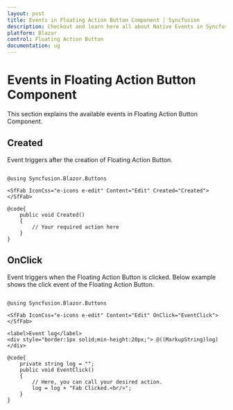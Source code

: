 ```yaml
---
layout: post
title: Events in Floating Action Button Component | Syncfusion
description: Checkout and learn here all about Native Events in Syncfusion Floating Action Button component and much more.
platform: Blazor
control: Floating Action Button
documentation: ug
---
```


# Events in Floating Action Button Component

This section explains the available events in Floating Action Button Component.

## Created

Event triggers after the creation of Floating Action Button.

```cshtml

@using Syncfusion.Blazor.Buttons

<SfFab IconCss="e-icons e-edit" Content="Edit" Created="Created"></SfFab>

@code{
    public void Created()
    {
        // Your required action here
    }
}

```

## OnClick

Event triggers when the Floating Action Button is clicked. Below example shows the click event of the Floating Action Button.

```cshtml

@using Syncfusion.Blazor.Buttons

<SfFab IconCss="e-icons e-edit" Content="Edit" OnClick="EventClick"></SfFab>

<label>Event log</label>
<div style="border:1px solid;min-height:20px;"> @((MarkupString)log)</div>

@code{
    private string log = "";
    public void EventClick()
    {
        // Here, you can call your desired action.
        log = log + "Fab Clicked.<br/>";
    }
}

```
